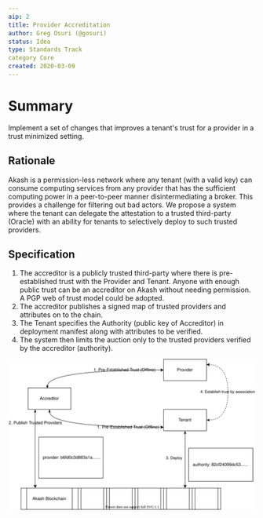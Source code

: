 ```yaml
---
aip: 2
title: Provider Accreditation
author: Greg Osuri (@gosuri)
status: Idea
type: Standards Track
category Core
created: 2020-03-09
---
```


# Summary
Implement a set of changes that improves a tenant's trust for a provider in a trust minimized setting.


## Rationale
Akash is a permission-less network where any tenant (with a valid key) can consume computing services from any provider that has the sufficient computing power in a peer-to-peer manner disintermediating a broker. This provides a challenge for filtering out bad actors. We propose a system where the tenant can delegate the attestation to a trusted third-party (Oracle) with an ability for tenants to selectively deploy to such trusted providers. 

## Specification

1. The accreditor is a publicly trusted third-party where there is pre-established trust with the Provider and Tenant. Anyone with enough public trust can be an accreditor on Akash without needing permission. A PGP web of trust model could be adopted.
2. The accreditor publishes a signed map of trusted providers and attributes on to the chain.
3. The Tenant specifies the Authority (public key of Accreditor) in deployment manifest along with attributes to be verified.
4. The system then limits the auction only to the trusted providers verified by the accreditor (authority).

![Provider accredation](../assets/eip-2/wot.svg)
